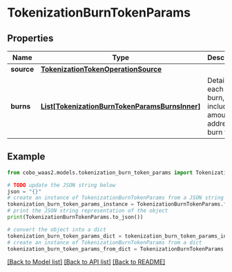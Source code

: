 # TokenizationBurnTokenParams


## Properties

Name | Type | Description | Notes
------------ | ------------- | ------------- | -------------
**source** | [**TokenizationTokenOperationSource**](TokenizationTokenOperationSource.md) |  | 
**burns** | [**List[TokenizationBurnTokenParamsBurnsInner]**](TokenizationBurnTokenParamsBurnsInner.md) | Details for each token burn, including amount and address to burn from. | 

## Example

```python
from cobo_waas2.models.tokenization_burn_token_params import TokenizationBurnTokenParams

# TODO update the JSON string below
json = "{}"
# create an instance of TokenizationBurnTokenParams from a JSON string
tokenization_burn_token_params_instance = TokenizationBurnTokenParams.from_json(json)
# print the JSON string representation of the object
print(TokenizationBurnTokenParams.to_json())

# convert the object into a dict
tokenization_burn_token_params_dict = tokenization_burn_token_params_instance.to_dict()
# create an instance of TokenizationBurnTokenParams from a dict
tokenization_burn_token_params_from_dict = TokenizationBurnTokenParams.from_dict(tokenization_burn_token_params_dict)
```
[[Back to Model list]](../README.md#documentation-for-models) [[Back to API list]](../README.md#documentation-for-api-endpoints) [[Back to README]](../README.md)


